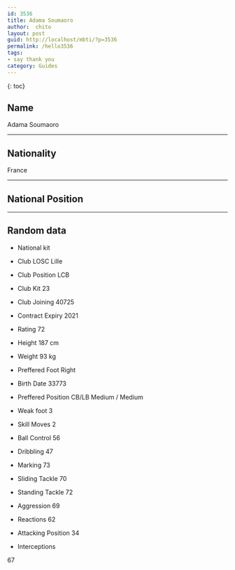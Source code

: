 ```yaml
---
id: 3536
title: Adama Soumaoro
author:  chito 
layout: post
guid: http://localhost/mbti/?p=3536
permalink: /hello3536
tags:
- say thank you
category: Guides
---
```



{: toc}


## Name  
Adama Soumaoro 

* * *

## Nationality  
France 

* * *

## National Position 

* * *

## Random data 

  * National kit 
  * Club 
LOSC Lille 

  * Club Position 
LCB 

  * Club Kit 
23 

  * Club Joining 
40725 

  * Contract Expiry 
2021 

  * Rating 
72 

  * Height 
187 cm 

  * Weight 
93 kg 

  * Preffered Foot 
Right 

  * Birth Date 
33773 

  * Preffered Position 
CB/LB Medium / Medium 

  * Weak foot 
3 

  * Skill Moves 
2 

  * Ball Control 
56 

  * Dribbling 
47 

  * Marking 
73 

  * Sliding Tackle 
70 

  * Standing Tackle 
72 

  * Aggression 
69 

  * Reactions 
62 

  * Attacking Position 
34 

  * Interceptions 

67</ul>